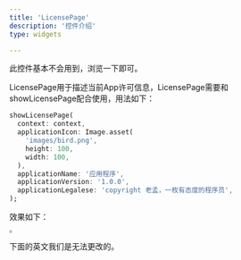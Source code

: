 ```yaml
---
title: 'LicensePage'
description: '控件介绍'
type: widgets

---
```




此控件基本不会用到，浏览一下即可。

LicensePage用于描述当前App许可信息，LicensePage需要和showLicensePage配合使用，用法如下：

```dart
showLicensePage(
  context: context,
  applicationIcon: Image.asset(
    'images/bird.png',
    height: 100,
    width: 100,
  ),
  applicationName: '应用程序',
  applicationVersion: '1.0.0',
  applicationLegalese: 'copyright 老孟，一枚有态度的程序员',
);
```

效果如下：

<img src="https://img-blog.csdnimg.cn/20200324155056570.png?x-oss-process=image/watermark,type_ZmFuZ3poZW5naGVpdGk,shadow_10,text_aHR0cHM6Ly9ibG9nLmNzZG4ubmV0L21lbmdrczE5ODc=,size_16,color_FFFFFF,t_70" style="zoom:33%;" />

下面的英文我们是无法更改的。